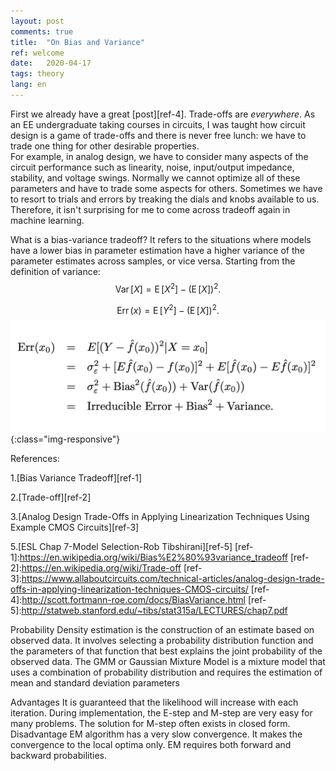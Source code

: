 ```yaml
---
layout: post
comments: true
title:  "On Bias and Variance"
ref: welcome
date:   2020-04-17
tags: theory
lang: en
---
```


First we already have a great [post][ref-4].
Trade-offs are _everywhere_. As an EE undergraduate taking courses in circuits, I was taught how circuit design is a game of trade-offs and there is never free lunch: we have to trade one thing for other desirable properties.    
For example, in analog design, we have to consider many aspects of the circuit performance such as linearity, noise, input/output impedance, stability, and voltage swings. Normally we cannot optimize all of these parameters and have to trade some aspects for others. Sometimes we have to resort to trials and errors by treaking the dials and knobs available to us.
Therefore, it isn't surprising for me to come across tradeoff again in machine learning.

What is a bias-variance tradeoff?
It refers to the situations where models have a lower bias in parameter estimation have a higher variance of the parameter estimates across samples, or vice versa.
Starting from the definition of variance:
$${ \operatorname {Var} [X]=\operatorname {E} [X^{2}]-{\Big (}\operatorname {E} [X]{\Big )}^{2}.}$$

$${ \operatorname {Err} (x)=\operatorname {E} [Y^{2}]-{\Big (}\operatorname {E} [X]{\Big )}^{2}.}$$
![Bias Variance Decomposition](/jupyternb/image/decomposition.png){:class="img-responsive"}


References:

1.[Bias Variance Tradeoff][ref-1]

2.[Trade-off][ref-2]

3.[Analog Design Trade-Offs in Applying Linearization Techniques Using Example CMOS Circuits][ref-3]

5.[ESL Chap 7-Model Selection-Rob Tibshirani][ref-5]
[ref-1]:https://en.wikipedia.org/wiki/Bias%E2%80%93variance_tradeoff
[ref-2]:https://en.wikipedia.org/wiki/Trade-off
[ref-3]:https://www.allaboutcircuits.com/technical-articles/analog-design-trade-offs-in-applying-linearization-techniques-CMOS-circuits/
[ref-4]:http://scott.fortmann-roe.com/docs/BiasVariance.html
[ref-5]:http://statweb.stanford.edu/~tibs/stat315a/LECTURES/chap7.pdf

Probability Density estimation is the construction of an estimate based on observed data. It involves selecting a probability distribution function and the parameters of that function that best explains the joint probability of the observed data.
The GMM or Gaussian Mixture Model is a mixture model that uses a combination of probability distribution and requires the estimation of mean and standard deviation parameters 

Advantages
It is guaranteed that the likelihood will increase with each iteration.
During implementation, the E-step and M-step are very easy for many problems.
The solution for M-step often exists in closed form.
Disadvantage
EM algorithm has a very slow convergence.
It makes the convergence to the local optima only.
EM requires both forward and backward probabilities.